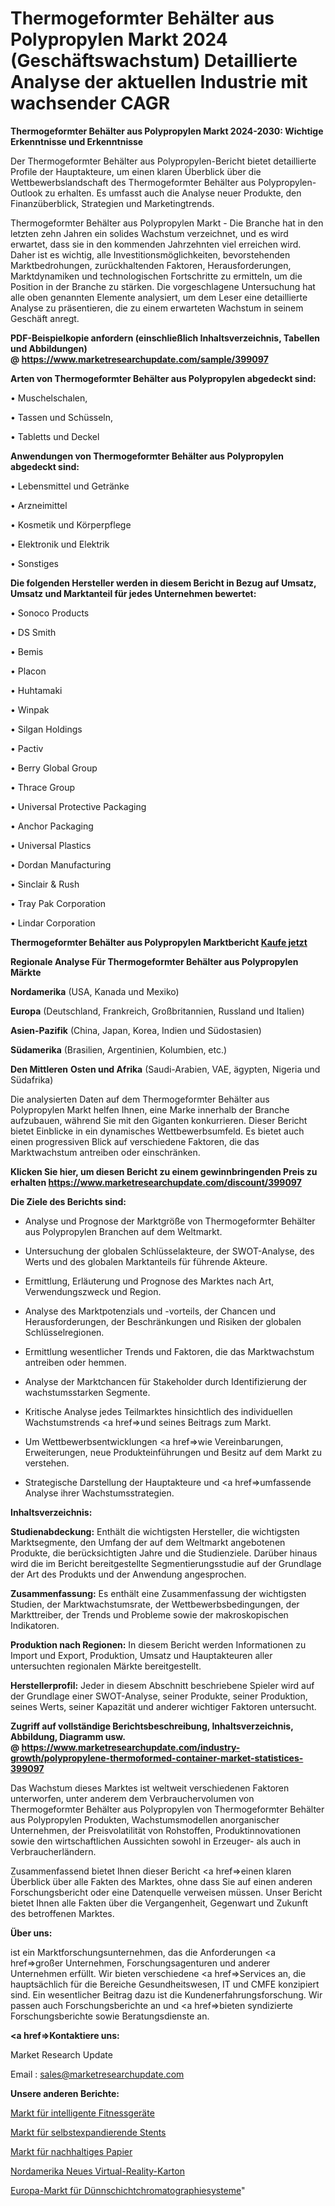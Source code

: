 # Thermogeformter Behälter aus Polypropylen Markt 2024 (Geschäftswachstum) Detaillierte Analyse der aktuellen Industrie mit wachsender CAGR

<strong>Thermogeformter Behälter aus Polypropylen Markt 2024-2030: Wichtige Erkenntnisse und Erkenntnisse</strong>

Der Thermogeformter Behälter aus Polypropylen-Bericht bietet detaillierte Profile der Hauptakteure, um einen klaren Überblick über die Wettbewerbslandschaft des Thermogeformter Behälter aus Polypropylen-Outlook zu erhalten. Es umfasst auch die Analyse neuer Produkte, den Finanzüberblick, Strategien und Marketingtrends.

Thermogeformter Behälter aus Polypropylen Markt - Die Branche hat in den letzten zehn Jahren ein solides Wachstum verzeichnet, und es wird erwartet, dass sie in den kommenden Jahrzehnten viel erreichen wird. Daher ist es wichtig, alle Investitionsmöglichkeiten, bevorstehenden Marktbedrohungen, zurückhaltenden Faktoren, Herausforderungen, Marktdynamiken und technologischen Fortschritte zu ermitteln, um die Position in der Branche zu stärken. Die vorgeschlagene Untersuchung hat alle oben genannten Elemente analysiert, um dem Leser eine detaillierte Analyse zu präsentieren, die zu einem erwarteten Wachstum in seinem Geschäft anregt.

<strong><b>PDF-Beispielkopie anfordern (einschließlich Inhaltsverzeichnis, Tabellen und Abbildungen) @ </b></strong><strong><a href=https://www.marketresearchupdate.com/sample/399097><strong>https://www.marketresearchupdate.com/sample/399097</u></a></strong></strong>

<strong>Arten von Thermogeformter Behälter aus Polypropylen abgedeckt sind:</strong>

• Muschelschalen,

• Tassen und Schüsseln,

• Tabletts und Deckel

<strong>Anwendungen von Thermogeformter Behälter aus Polypropylen abgedeckt sind:</strong>

• Lebensmittel und Getränke

• Arzneimittel

• Kosmetik und Körperpflege

• Elektronik und Elektrik

• Sonstiges

<strong>Die folgenden Hersteller werden in diesem Bericht in Bezug auf Umsatz, Umsatz und Marktanteil für jedes Unternehmen bewertet:</strong>

• Sonoco Products

• DS Smith

• Bemis

• Placon

• Huhtamaki

• Winpak

• Silgan Holdings

• Pactiv

• Berry Global Group

• Thrace Group

• Universal Protective Packaging

• Anchor Packaging

• Universal Plastics

• Dordan Manufacturing

• Sinclair & Rush

• Tray Pak Corporation

• Lindar Corporation

<strong>Thermogeformter Behälter aus Polypropylen Marktbericht <a href=https://www.marketresearchupdate.com/buynow/399097>Kaufe jetzt</a></strong>

<strong>Regionale Analyse Für Thermogeformter Behälter aus Polypropylen Märkte</strong>

<strong>Nordamerika</strong> (USA, Kanada und Mexiko)

<strong>Europa</strong> (Deutschland, Frankreich, Großbritannien, Russland und Italien)

<strong>Asien-Pazifik</strong> (China, Japan, Korea, Indien und Südostasien)

<strong>Südamerika</strong> (Brasilien, Argentinien, Kolumbien, etc.)

<strong>Den Mittleren</strong> <strong>Osten und Afrika</strong> (Saudi-Arabien, VAE, ägypten, Nigeria und Südafrika)

Die analysierten Daten auf dem Thermogeformter Behälter aus Polypropylen Markt helfen Ihnen, eine Marke innerhalb der Branche aufzubauen, während Sie mit den Giganten konkurrieren. Dieser Bericht bietet Einblicke in ein dynamisches Wettbewerbsumfeld. Es bietet auch einen progressiven Blick auf verschiedene Faktoren, die das Marktwachstum antreiben oder einschränken.

<strong>Klicken Sie hier, um diesen Bericht zu einem gewinnbringenden Preis zu erhalten
</strong><strong><a href=https://www.marketresearchupdate.com/discount/399097>https://www.marketresearchupdate.com/discount/399097</b></u></strong></a>

<strong>Die Ziele des Berichts sind:</strong>

- Analyse und Prognose der Marktgröße von Thermogeformter Behälter aus Polypropylen Branchen auf dem Weltmarkt.

- Untersuchung der globalen Schlüsselakteure, der SWOT-Analyse, des Werts und des globalen Marktanteils für führende Akteure.

- Ermittlung, Erläuterung und Prognose des Marktes nach Art, Verwendungszweck und Region.

- Analyse des Marktpotenzials und -vorteils, der Chancen und Herausforderungen, der Beschränkungen und Risiken der globalen Schlüsselregionen.

- Ermittlung wesentlicher Trends und Faktoren, die das Marktwachstum antreiben oder hemmen.

- Analyse der Marktchancen für Stakeholder durch Identifizierung der wachstumsstarken Segmente.

- Kritische Analyse jedes Teilmarktes hinsichtlich des individuellen Wachstumstrends <a href=>und</a> seines Beitrags zum Markt.

- Um Wettbewerbsentwicklungen <a href=>wie</a> Vereinbarungen, Erweiterungen, neue Produkteinführungen und Besitz auf dem Markt zu verstehen.

- Strategische Darstellung der Hauptakteure und <a href=>umfas</a>sende Analyse ihrer Wachstumsstrategien.

<strong>Inhaltsverzeichnis:</strong>

<strong>Studienabdeckung:</strong> Enthält die wichtigsten Hersteller, die wichtigsten Marktsegmente, den Umfang der auf dem Weltmarkt angebotenen Produkte, die berücksichtigten Jahre und die Studienziele. Darüber hinaus wird die im Bericht bereitgestellte Segmentierungsstudie auf der Grundlage der Art des Produkts und der Anwendung angesprochen.

<strong>Zusammenfassung:</strong> Es enthält eine Zusammenfassung der wichtigsten Studien, der Marktwachstumsrate, der Wettbewerbsbedingungen, der Markttreiber, der Trends und Probleme sowie der makroskopischen Indikatoren.

<strong>Produktion nach Regionen:</strong> In diesem Bericht werden Informationen zu Import und Export, Produktion, Umsatz und Hauptakteuren aller untersuchten regionalen Märkte bereitgestellt.

<strong>Herstellerprofil:</strong> Jeder in diesem Abschnitt beschriebene Spieler wird auf der Grundlage einer SWOT-Analyse, seiner Produkte, seiner Produktion, seines Werts, seiner Kapazität und anderer wichtiger Faktoren untersucht.

<strong><b>Zugriff auf vollständige Berichtsbeschreibung, Inhaltsverzeichnis, Abbildung, Diagramm usw. @ </b></strong><strong><a href=https://www.marketresearchupdate.com/industry-growth/polypropylene-thermoformed-container-market-statistices-399097>https://www.marketresearchupdate.com/industry-growth/polypropylene-thermoformed-container-market-statistices-399097</a></strong>

Das Wachstum dieses Marktes ist weltweit verschiedenen Faktoren unterworfen, unter anderem dem Verbrauchervolumen von Thermogeformter Behälter aus Polypropylen von Thermogeformter Behälter aus Polypropylen Produkten, Wachstumsmodellen anorganischer Unternehmen, der Preisvolatilität von Rohstoffen, Produktinnovationen sowie den wirtschaftlichen Aussichten sowohl in Erzeuger- als auch in Verbraucherländern.

Zusammenfassend bietet Ihnen dieser Bericht <a href=>einen</a> klaren Überblick über alle Fakten des Marktes, ohne dass Sie auf einen anderen Forschungsbericht oder eine Datenquelle verweisen müssen. Unser Bericht bietet Ihnen alle Fakten über die Vergangenheit, Gegenwart und Zukunft des betroffenen Marktes.

<strong>Über uns:</strong>

 ist ein Marktforschungsunternehmen, das die Anforderungen <a href=>großer</a> Unternehmen, Forschungsagenturen und anderer Unternehmen erfüllt. Wir bieten verschiedene <a href=>Services</a> an, die hauptsächlich für die Bereiche Gesundheitswesen, IT und CMFE konzipiert sind. Ein wesentlicher Beitrag dazu ist die Kundenerfahrungsforschung. Wir passen auch Forschungsberichte an und <a href=>bieten</a> syndizierte Forschungsberichte sowie Beratungsdienste an.

<strong><a href=>Kontaktiere uns:</a></strong>

Market Research Update

Email : sales@marketresearchupdate.com

<strong>Unsere anderen Berichte:</strong>

<a href=https://www.linkedin.com/pulse/intelligent-fitness-appliance-market-size-share>Markt für intelligente Fitnessgeräte</a>

<a href=https://www.linkedin.com/pulse/self-expanding-stents-market-outlooks-2023-size-players>Markt für selbstexpandierende Stents</a>

<a href=https://www.linkedin.com/pulse/sustainable-paper-market-2023-analysis-growth-drivers>Markt für nachhaltiges Papier</a>

<a href=https://www.linkedin.com/pulse/north-america-new-virtual-reality-cardboard>Nordamerika Neues Virtual-Reality-Karton</a>

<a href=https://www.linkedin.com/pulse/europe-thin-layer-chromatography-systems-market-2023>Europa-Markt für Dünnschichtchromatographiesysteme</a>"
